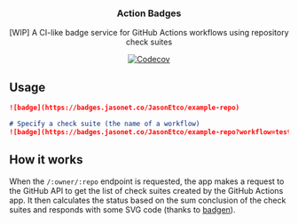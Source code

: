 <h3 align="center">Action Badges</h3>
<p align="center">[WIP] A CI-like badge service for GitHub Actions workflows using repository check suites<p>
<p align="center"><a href="https://codecov.io/gh/JasonEtco/action-badges/"><img src="https://badgen.now.sh/codecov/c/github/JasonEtco/action-badges" alt="Codecov"></a></p>

## Usage

```md
![badge](https://badges.jasonet.co/JasonEtco/example-repo)

# Specify a check suite (the name of a workflow)
![badge](https://badges.jasonet.co/JasonEtco/example-repo?workflow=test-on-push)
```

## How it works

When the `/:owner/:repo` endpoint is requested, the app makes a request to the GitHub API to get the list of check suites created by the GitHub Actions app. It then calculates the status based on the sum conclusion of the check suites and responds with some SVG code (thanks to [badgen](https://github.com/amio/badgen)).
